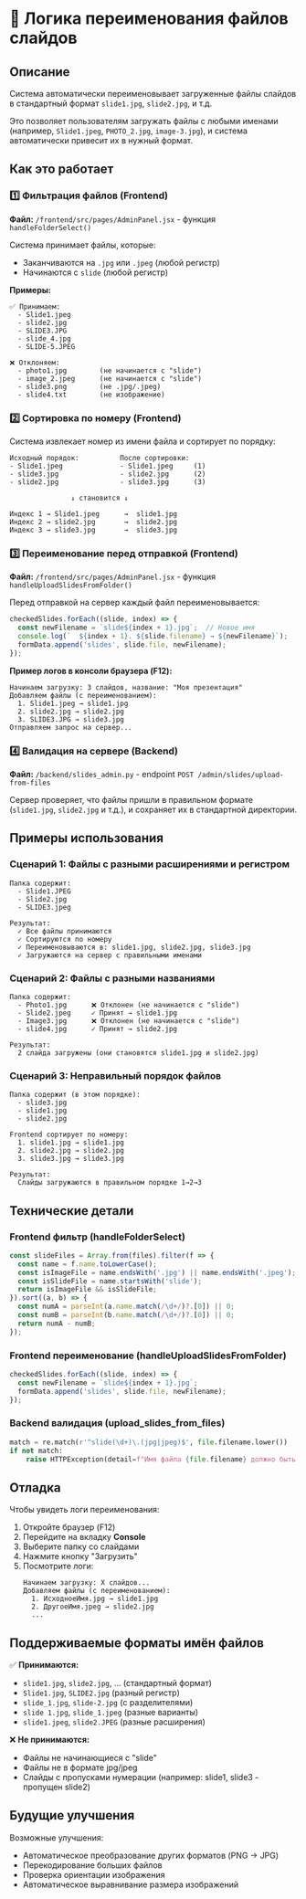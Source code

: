 # 📄 Логика переименования файлов слайдов

## Описание

Система автоматически переименовывает загруженные файлы слайдов в стандартный формат `slide1.jpg`, `slide2.jpg`, и т.д.

Это позволяет пользователям загружать файлы с любыми именами (например, `Slide1.jpeg`, `PHOTO_2.jpg`, `image-3.jpg`), и система автоматически привесит их в нужный формат.

## Как это работает

### 1️⃣ Фильтрация файлов (Frontend)

**Файл:** `/frontend/src/pages/AdminPanel.jsx` - функция `handleFolderSelect()`

Система принимает файлы, которые:
- Заканчиваются на `.jpg` или `.jpeg` (любой регистр)
- Начинаются с `slide` (любой регистр)

**Примеры:**
```
✅ Принимаем:
  - Slide1.jpeg
  - slide2.jpg
  - SLIDE3.JPG
  - slide_4.jpg
  - SLIDE-5.JPEG

❌ Отклоняем:
  - photo1.jpg        (не начинается с "slide")
  - image_2.jpeg      (не начинается с "slide")
  - slide3.png        (не .jpg/.jpeg)
  - slide4.txt        (не изображение)
```

### 2️⃣ Сортировка по номеру (Frontend)

Система извлекает номер из имени файла и сортирует по порядку:

```
Исходный порядок:          После сортировки:
- Slide1.jpeg              - Slide1.jpeg     (1)
- slide3.jpg               - slide2.jpg      (2)
- slide2.jpg               - slide3.jpg      (3)

               ↓ становится ↓

Индекс 1 → Slide1.jpeg      →  slide1.jpg
Индекс 2 → slide2.jpg       →  slide2.jpg
Индекс 3 → slide3.jpg       →  slide3.jpg
```

### 3️⃣ Переименование перед отправкой (Frontend)

**Файл:** `/frontend/src/pages/AdminPanel.jsx` - функция `handleUploadSlidesFromFolder()`

Перед отправкой на сервер каждый файл переименовывается:

```javascript
checkedSlides.forEach((slide, index) => {
  const newFilename = `slide${index + 1}.jpg`;  // Новое имя
  console.log(`  ${index + 1}. ${slide.filename} → ${newFilename}`);
  formData.append('slides', slide.file, newFilename);
});
```

**Пример логов в консоли браузера (F12):**
```
Начинаем загрузку: 3 слайдов, название: "Моя презентация"
Добавляем файлы (с переименованием):
  1. Slide1.jpeg → slide1.jpg
  2. slide2.jpg → slide2.jpg
  3. SLIDE3.JPG → slide3.jpg
Отправляем запрос на сервер...
```

### 4️⃣ Валидация на сервере (Backend)

**Файл:** `/backend/slides_admin.py` - endpoint `POST /admin/slides/upload-from-files`

Сервер проверяет, что файлы пришли в правильном формате (`slide1.jpg`, `slide2.jpg` и т.д.), и сохраняет их в стандартной директории.

## Примеры использования

### Сценарий 1: Файлы с разными расширениями и регистром
```
Папка содержит:
  - Slide1.JPEG
  - Slide2.jpg
  - SLIDE3.jpeg

Результат:
  ✓ Все файлы принимаются
  ✓ Сортируются по номеру
  ✓ Переименовываются в: slide1.jpg, slide2.jpg, slide3.jpg
  ✓ Загружаются на сервер с правильными именами
```

### Сценарий 2: Файлы с разными названиями
```
Папка содержит:
  - Photo1.jpg      ❌ Отклонен (не начинается с "slide")
  - Slide2.jpeg     ✓ Принят → slide1.jpg
  - Image3.jpg      ❌ Отклонен (не начинается с "slide")
  - slide4.jpg      ✓ Принят → slide2.jpg

Результат:
  2 слайда загружены (они становятся slide1.jpg и slide2.jpg)
```

### Сценарий 3: Неправильный порядок файлов
```
Папка содержит (в этом порядке):
  - slide3.jpg
  - slide1.jpg
  - slide2.jpg

Frontend сортирует по номеру:
  1. slide1.jpg → slide1.jpg
  2. slide2.jpg → slide2.jpg
  3. slide3.jpg → slide3.jpg

Результат:
  Слайды загружаются в правильном порядке 1→2→3
```

## Технические детали

### Frontend фильтр (handleFolderSelect)
```javascript
const slideFiles = Array.from(files).filter(f => {
  const name = f.name.toLowerCase();
  const isImageFile = name.endsWith('.jpg') || name.endsWith('.jpeg');
  const isSlideFile = name.startsWith('slide');
  return isImageFile && isSlideFile;
}).sort((a, b) => {
  const numA = parseInt(a.name.match(/\d+/)?.[0]) || 0;
  const numB = parseInt(b.name.match(/\d+/)?.[0]) || 0;
  return numA - numB;
});
```

### Frontend переименование (handleUploadSlidesFromFolder)
```javascript
checkedSlides.forEach((slide, index) => {
  const newFilename = `slide${index + 1}.jpg`;
  formData.append('slides', slide.file, newFilename);
});
```

### Backend валидация (upload_slides_from_files)
```python
match = re.match(r'^slide(\d+)\.(jpg|jpeg)$', file.filename.lower())
if not match:
    raise HTTPException(detail=f"Имя файла {file.filename} должно быть в формате: slide1.jpg")
```

## Отладка

Чтобы увидеть логи переименования:

1. Откройте браузер (F12)
2. Перейдите на вкладку **Console**
3. Выберите папку со слайдами
4. Нажмите кнопку "Загрузить"
5. Посмотрите логи:
   ```
   Начинаем загрузку: X слайдов...
   Добавляем файлы (с переименованием):
     1. ИсходноеИмя.jpg → slide1.jpg
     2. ДругоеИмя.jpeg → slide2.jpg
     ...
   ```

## Поддерживаемые форматы имён файлов

✅ **Принимаются:**
- `slide1.jpg`, `slide2.jpg`, ... (стандартный формат)
- `Slide1.jpg`, `SLIDE2.jpg` (разный регистр)
- `slide_1.jpg`, `slide-2.jpg` (с разделителями)
- `slide 1.jpg`, `slide_1.jpeg` (разные варианты)
- `slide1.jpeg`, `slide2.JPEG` (разные расширения)

❌ **Не принимаются:**
- Файлы не начинающиеся с "slide"
- Файлы не в формате jpg/jpeg
- Слайды с пропусками нумерации (например: slide1, slide3 - пропущен slide2)

## Будущие улучшения

Возможные улучшения:
- Автоматическое преобразование других форматов (PNG → JPG)
- Перекодирование больших файлов
- Проверка ориентации изображения
- Автоматическое выравнивание размера изображений
